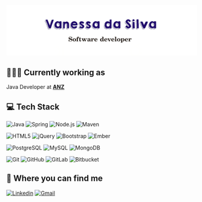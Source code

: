 
<img src="https://raw.githubusercontent.com/vanessavps/vanessavps/master/header.png" alt="banner that says Vanessa da Silva - Software developer">



## 👩🏽‍💻 Currently working as
Java Developer at <a href="https://www.anz.co.nz/" target="_blank"><b>ANZ</b></a>


## 💻	Tech Stack

![Java](http://img.shields.io/badge/-Java-007396?style=flat-square&logo=java&logoColor=ffffff)
![Spring](http://img.shields.io/badge/-Spring-6DB33F?style=flat-square&logo=spring&logoColor=ffffff)
![Node.js](http://img.shields.io/badge/-Node.js-339933?style=flat-square&logo=node.js&logoColor=ffffff)
![Maven](http://img.shields.io/badge/-Maven-C71A36?style=flat-square&logo=apache-maven)

![HTML5](https://img.shields.io/badge/-HTML5-E34F26?style=flat-square&logo=html5&logoColor=ffffff)
![jQuery](https://img.shields.io/badge/-jQuery-0769AD?style=flat-square&logo=jquery&logoColor=ffffff)
![Bootstrap](https://img.shields.io/badge/-Bootstrap-563D7C?style=flat-square&logo=bootstrap&logoColor=ffffff)
![Ember](https://img.shields.io/badge/-Ember.js-E04E39?style=flat-square&logo=ember.js&logoColor=ffffff)

![PostgreSQL](https://img.shields.io/badge/-PostgreSQL-336791?style=flat-square&logo=postgresql)
![MySQL](http://img.shields.io/badge/-MySQL-4479A1?style=flat-square&logo=mysql&logoColor=ffffff)
![MongoDB](http://img.shields.io/badge/-MongoDB-47A248?style=flat-square&logo=mongodb&logoColor=ffffff)

![Git](https://img.shields.io/badge/-Git-F05032?style=flat-square&logo=git&logoColor=ffffff)
![GitHub](https://img.shields.io/badge/-GitHub-181717?style=flat-square&logo=github)
![GitLab](https://img.shields.io/badge/-GitLab-FCA121?style=flat-square&logo=gitlab)
![Bitbucket](https://img.shields.io/badge/-Bitbucket-0052CC?style=flat-square&logo=bitbucket)


## 💬 Where you can find me
[![Linkedin](https://img.shields.io/badge/-LinkedIn-0077B5?style=flat-square&logo=linkedin&logoColor=white&link=https://www.linkedin.com/in/vanessavps/)](https://www.linkedin.com/in/vanessavps/) [![Gmail](https://img.shields.io/badge/-Gmail-ff0000?style=flat-square&logo=gmail&logoColor=white&link=mailto:vanessa.vps29@gmail.com)](mailto:vanessa.vps29@gmail.com)
